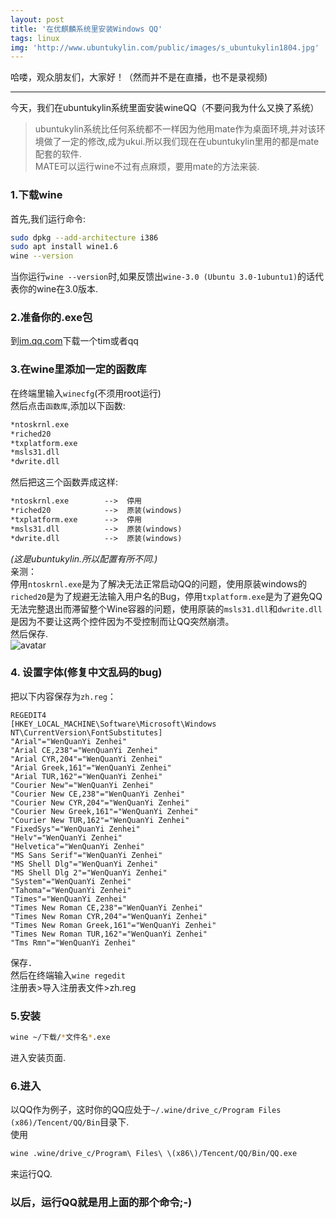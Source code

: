 ```yaml
---
layout: post
title: '在优麒麟系统里安装Windows QQ'
tags: linux
img: 'http://www.ubuntukylin.com/public/images/s_ubuntukylin1804.jpg'
---
```


哈喽，观众朋友们，大家好！（然而并不是在直播，也不是录视频)

---

今天，我们在ubuntukylin系统里面安装wineQQ（不要问我为什么又换了系统）  
> ubuntukylin系统比任何系统都不一样因为他用mate作为桌面环境,并对该环境做了一定的修改,成为ukui.所以我们现在在ubuntukylin里用的都是mate配套的软件.  
MATE可以运行wine不过有点麻烦，要用mate的方法来装.
  
### 1.下载wine
首先,我们运行命令:  
```bash
sudo dpkg --add-architecture i386
sudo apt install wine1.6
wine --version
```
当你运行`wine --version`时,如果反馈出`wine-3.0 (Ubuntu 3.0-1ubuntu1)`的话代表你的wine在3.0版本.  
  
### 2.准备你的.exe包
到[im.qq.com](https://www.qq.com)下载一个tim或者qq

### 3.在wine里添加一定的函数库
在终端里输入`winecfg`(不须用root运行)  
然后点击`函数库`,添加以下函数:
```bash
*ntoskrnl.exe
*riched20
*txplatform.exe
*msls31.dll
*dwrite.dll
```
然后把这三个函数弄成这样:  
```default
*ntoskrnl.exe        -->  停用
*riched20            -->  原装(windows)
*txplatform.exe      -->  停用
*msls31.dll          -->  原装(windows)
*dwrite.dll          -->  原装(windows)
```
*(这是ubuntukylin.所以配置有所不同.)*  
亲测：  
停用`ntoskrnl.exe`是为了解决无法正常启动QQ的问题，使用原装windows的`riched20`是为了规避无法输入用户名的Bug，停用`txplatform.exe`是为了避免QQ无法完整退出而滞留整个Wine容器的问题，使用原装的`msls31.dll`和`dwrite.dll`是因为不要让这两个控件因为不受控制而让QQ突然崩溃。  
然后保存.  
![avatar](https://coding.net/u/SunbossRS/p/blog_web_source/git/raw/master/img/05/01.png)  

### 4. 设置字体(修复中文乱码的bug)
把以下内容保存为`zh.reg`：
```reg
REGEDIT4
[HKEY_LOCAL_MACHINE\Software\Microsoft\Windows NT\CurrentVersion\FontSubstitutes]
"Arial"="WenQuanYi Zenhei"
"Arial CE,238"="WenQuanYi Zenhei"
"Arial CYR,204"="WenQuanYi Zenhei"
"Arial Greek,161"="WenQuanYi Zenhei"
"Arial TUR,162"="WenQuanYi Zenhei"
"Courier New"="WenQuanYi Zenhei"
"Courier New CE,238"="WenQuanYi Zenhei"
"Courier New CYR,204"="WenQuanYi Zenhei"
"Courier New Greek,161"="WenQuanYi Zenhei"
"Courier New TUR,162"="WenQuanYi Zenhei"
"FixedSys"="WenQuanYi Zenhei"
"Helv"="WenQuanYi Zenhei"
"Helvetica"="WenQuanYi Zenhei"
"MS Sans Serif"="WenQuanYi Zenhei"
"MS Shell Dlg"="WenQuanYi Zenhei"
"MS Shell Dlg 2"="WenQuanYi Zenhei"
"System"="WenQuanYi Zenhei"
"Tahoma"="WenQuanYi Zenhei"
"Times"="WenQuanYi Zenhei"
"Times New Roman CE,238"="WenQuanYi Zenhei"
"Times New Roman CYR,204"="WenQuanYi Zenhei"
"Times New Roman Greek,161"="WenQuanYi Zenhei"
"Times New Roman TUR,162"="WenQuanYi Zenhei"
"Tms Rmn"="WenQuanYi Zenhei"
```
保存．  
然后在终端输入`wine regedit`  
注册表>导入注册表文件>zh.reg  

### 5.安装
```bash
wine ~/下载/*文件名*.exe
```
进入安装页面.

### 6.进入
以QQ作为例子，这时你的QQ应处于`~/.wine/drive_c/Program Files (x86)/Tencent/QQ/Bin`目录下.  
使用
```bash
wine .wine/drive_c/Program\ Files\ \(x86\)/Tencent/QQ/Bin/QQ.exe
```
来运行QQ.

### 以后，运行QQ就是用上面的那个命令;-)
